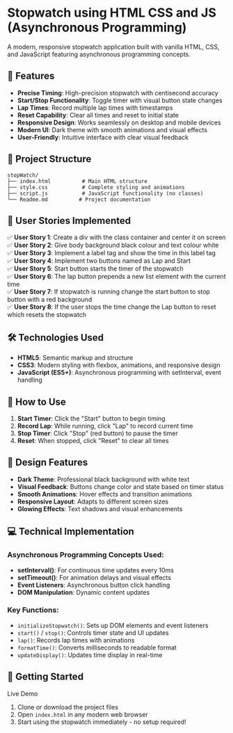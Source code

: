 # Stopwatch using HTML CSS and JS (Asynchronous Programming)

A modern, responsive stopwatch application built with vanilla HTML, CSS, and JavaScript featuring asynchronous programming concepts.

## 🚀 Features

- **Precise Timing**: High-precision stopwatch with centisecond accuracy
- **Start/Stop Functionality**: Toggle timer with visual button state changes
- **Lap Times**: Record multiple lap times with timestamps
- **Reset Capability**: Clear all times and reset to initial state
- **Responsive Design**: Works seamlessly on desktop and mobile devices
- **Modern UI**: Dark theme with smooth animations and visual effects
- **User-Friendly**: Intuitive interface with clear visual feedback

## 📁 Project Structure

```
stopWatch/
├── index.html          # Main HTML structure
├── style.css           # Complete styling and animations
├── script.js           # JavaScript functionality (no classes)
└── Readme.md          # Project documentation
```

## 🎯 User Stories Implemented

✅ **User Story 1**: Create a div with the class container and center it on screen  
✅ **User Story 2**: Give body background black colour and text colour white  
✅ **User Story 3**: Implement a label tag and show the time in this label tag  
✅ **User Story 4**: Implement two buttons named as Lap and Start  
✅ **User Story 5**: Start button starts the timer of the stopwatch  
✅ **User Story 6**: The lap button prepends a new list element with the current time  
✅ **User Story 7**: If stopwatch is running change the start button to stop button with a red background  
✅ **User Story 8**: If the user stops the time change the Lap button to reset which resets the stopwatch

## 🛠️ Technologies Used

- **HTML5**: Semantic markup and structure
- **CSS3**: Modern styling with flexbox, animations, and responsive design
- **JavaScript (ES5+)**: Asynchronous programming with setInterval, event handling

## 📱 How to Use

1. **Start Timer**: Click the "Start" button to begin timing
2. **Record Lap**: While running, click "Lap" to record current time
3. **Stop Timer**: Click "Stop" (red button) to pause the timer
4. **Reset**: When stopped, click "Reset" to clear all times

## 🎨 Design Features

- **Dark Theme**: Professional black background with white text
- **Visual Feedback**: Buttons change color and state based on timer status
- **Smooth Animations**: Hover effects and transition animations
- **Responsive Layout**: Adapts to different screen sizes
- **Glowing Effects**: Text shadows and visual enhancements

## 💻 Technical Implementation

### Asynchronous Programming Concepts Used:

- **setInterval()**: For continuous time updates every 10ms
- **setTimeout()**: For animation delays and visual effects
- **Event Listeners**: Asynchronous button click handling
- **DOM Manipulation**: Dynamic content updates

### Key Functions:

- `initializeStopwatch()`: Sets up DOM elements and event listeners
- `start()` / `stop()`: Controls timer state and UI updates
- `lap()`: Records lap times with animations
- `formatTime()`: Converts milliseconds to readable format
- `updateDisplay()`: Updates time display in real-time

## 🚀 Getting Started

Live Demo <code></code>

1. Clone or download the project files
2. Open `index.html` in any modern web browser
3. Start using the stopwatch immediately - no setup required!
